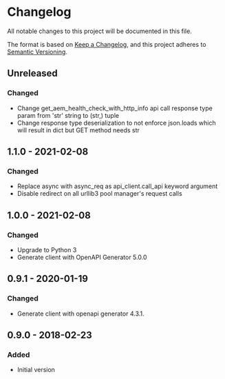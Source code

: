 # Changelog

All notable changes to this project will be documented in this file.

The format is based on [Keep a Changelog](https://keepachangelog.com/en/1.0.0/),
and this project adheres to [Semantic Versioning](https://semver.org/spec/v2.0.0.html).

## Unreleased

### Changed
- Change get_aem_health_check_with_http_info api call response type param from 'str' string to (str,) tuple
- Change response type deserialization to not enforce json.loads which will result in dict but GET method needs str

## 1.1.0 - 2021-02-08
### Changed
- Replace async with async_req as api_client.call_api keyword argument
- Disable redirect on all urllib3 pool manager's request calls

## 1.0.0 - 2021-02-08
### Changed
- Upgrade to Python 3
- Generate client with OpenAPI Generator 5.0.0

## 0.9.1 - 2020-01-19
### Changed
- Generate client with openapi generator 4.3.1.

## 0.9.0 - 2018-02-23
### Added
- Initial version
